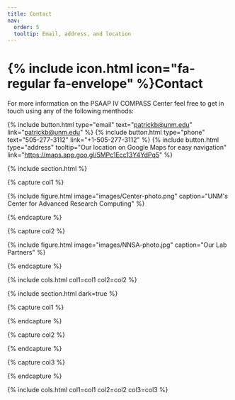 ```yaml
---
title: Contact
nav:
  order: 5
  tooltip: Email, address, and location
---
```


# {% include icon.html icon="fa-regular fa-envelope" %}Contact

For more information on the PSAAP IV COMPASS Center feel free to get in touch using any of the following menthods: 

{%
  include button.html
  type="email"
  text="patrickb@unm.edu"
  link="patrickb@unm.edu"
%}
{%
  include button.html
  type="phone"
  text="505-277-3112"
  link="+1-505-277-3112"
%}
{%
  include button.html
  type="address"
  tooltip="Our location on Google Maps for easy navigation"
  link="https://maps.app.goo.gl/5MPc1Ecc13Y4YdPq5"
%}

{% include section.html %}

{% capture col1 %}

{%
  include figure.html
  image="images/Center-photo.png"
  caption="UNM's Center for Advanced Research Computing"
%}

{% endcapture %}

{% capture col2 %}

{%
  include figure.html
  image="images/NNSA-photo.jpg"
  caption="Our Lab Partners"
%}

{% endcapture %}

{% include cols.html col1=col1 col2=col2 %}

{% include section.html dark=true %}

{% capture col1 %}

{% endcapture %}

{% capture col2 %}

{% endcapture %}

{% capture col3 %}

{% endcapture %}

{% include cols.html col1=col1 col2=col2 col3=col3 %}
